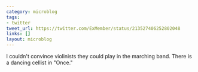 ```yaml
---
category: microblog
tags:
- twitter
tweet_url: https://twitter.com/ExMember/status/213527406252802048
links: []
layout: microblog
---
```

I couldn't convince violinists they could play in the marching band. There is a dancing cellist in "Once."
